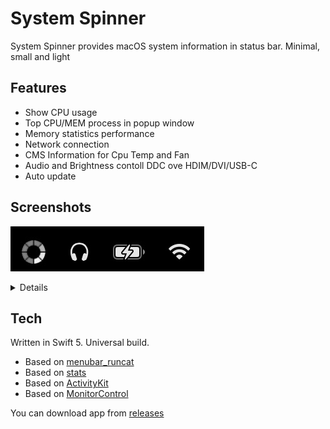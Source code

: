 # System Spinner

System Spinner provides macOS system information in status bar. Minimal, small and light

## Features

- Show CPU usage
- Top CPU/MEM process in popup window
- Memory statistics performance
- Network connection
- CMS Information for Cpu Temp and Fan
- Audio and Brightness contoll DDC ove HDIM/DVI/USB-C
- Auto update

## Screenshots
![spinner](Pictures/spinner.jpg)

<details>
  
![menu](Pictures/main_menu.jpg)


![main_window](Pictures/main_window.jpg)


![spin_menu](Pictures/spin_menu.jpg)

</details>
  
## Tech

Written in Swift 5. Universal build.
- Based on [menubar_runcat](https://github.com/Kyome22/menubar_runcat)
- Based on [stats](https://github.com/exelban/stats)
- Based on [ActivityKit](https://github.com/Kyome22/ActivityKit)
- Based on [MonitorControl](https://github.com/MonitorControl/MonitorControl)

You can download app from [releases](https://github.com/andrey-boomer/System-Spinner/releases)
